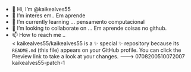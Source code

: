 - 👋 Hi, I’m @kaikealves55
- 👀 I’m interes em..  Em aprende 
- 🌱 I’m currently learning ... pensamento computacional
- 💞️ I’m looking to collaborate on ... Em aprende coisas no github.
- 📫 How to reach me ..      
<
kaikealves55/kaikealves55 is a ✨ special ✨ repository because its `README.md` (this file) appears on your GitHub profile.
You can click the Preview link to take a look at your changes.
--->
0708200510072007
kaikealves55-patch-1
